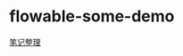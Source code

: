# flowable-some-demo
[笔记整理](https://www.yinxiang.com/everhub/note/ff2cc99c-5775-4bb3-a849-5d8e01fd383a)
